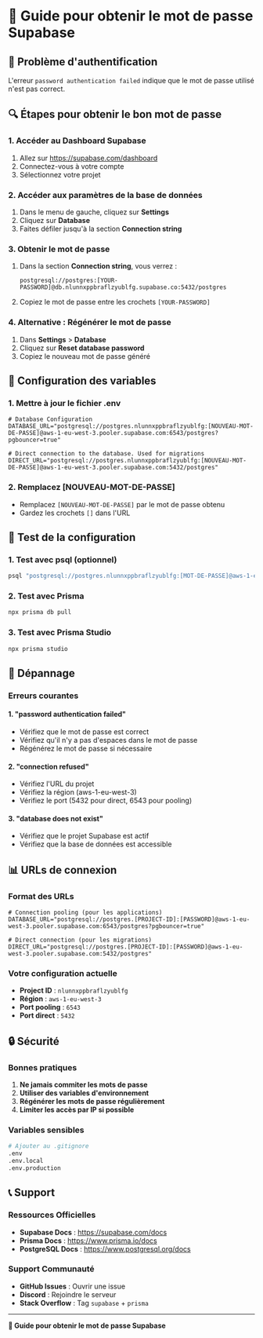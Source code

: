 # 🔑 Guide pour obtenir le mot de passe Supabase

## 🚨 Problème d'authentification

L'erreur `password authentication failed` indique que le mot de passe utilisé n'est pas correct.

## 🔍 Étapes pour obtenir le bon mot de passe

### 1. **Accéder au Dashboard Supabase**
1. Allez sur https://supabase.com/dashboard
2. Connectez-vous à votre compte
3. Sélectionnez votre projet

### 2. **Accéder aux paramètres de la base de données**
1. Dans le menu de gauche, cliquez sur **Settings**
2. Cliquez sur **Database**
3. Faites défiler jusqu'à la section **Connection string**

### 3. **Obtenir le mot de passe**
1. Dans la section **Connection string**, vous verrez :
   ```
   postgresql://postgres:[YOUR-PASSWORD]@db.nlunnxppbraflzyublfg.supabase.co:5432/postgres
   ```
2. Copiez le mot de passe entre les crochets `[YOUR-PASSWORD]`

### 4. **Alternative : Régénérer le mot de passe**
1. Dans **Settings** > **Database**
2. Cliquez sur **Reset database password**
3. Copiez le nouveau mot de passe généré

## 🔧 Configuration des variables

### 1. **Mettre à jour le fichier .env**
```env
# Database Configuration
DATABASE_URL="postgresql://postgres.nlunnxppbraflzyublfg:[NOUVEAU-MOT-DE-PASSE]@aws-1-eu-west-3.pooler.supabase.com:6543/postgres?pgbouncer=true"

# Direct connection to the database. Used for migrations
DIRECT_URL="postgresql://postgres.nlunnxppbraflzyublfg:[NOUVEAU-MOT-DE-PASSE]@aws-1-eu-west-3.pooler.supabase.com:5432/postgres"
```

### 2. **Remplacez [NOUVEAU-MOT-DE-PASSE]**
- Remplacez `[NOUVEAU-MOT-DE-PASSE]` par le mot de passe obtenu
- Gardez les crochets `[]` dans l'URL

## 🧪 Test de la configuration

### 1. **Test avec psql (optionnel)**
```bash
psql "postgresql://postgres.nlunnxppbraflzyublfg:[MOT-DE-PASSE]@aws-1-eu-west-3.pooler.supabase.com:5432/postgres"
```

### 2. **Test avec Prisma**
```bash
npx prisma db pull
```

### 3. **Test avec Prisma Studio**
```bash
npx prisma studio
```

## 🚨 Dépannage

### Erreurs courantes

#### 1. **"password authentication failed"**
- Vérifiez que le mot de passe est correct
- Vérifiez qu'il n'y a pas d'espaces dans le mot de passe
- Régénérez le mot de passe si nécessaire

#### 2. **"connection refused"**
- Vérifiez l'URL du projet
- Vérifiez la région (aws-1-eu-west-3)
- Vérifiez le port (5432 pour direct, 6543 pour pooling)

#### 3. **"database does not exist"**
- Vérifiez que le projet Supabase est actif
- Vérifiez que la base de données est accessible

## 📊 URLs de connexion

### **Format des URLs**
```
# Connection pooling (pour les applications)
DATABASE_URL="postgresql://postgres.[PROJECT-ID]:[PASSWORD]@aws-1-eu-west-3.pooler.supabase.com:6543/postgres?pgbouncer=true"

# Direct connection (pour les migrations)
DIRECT_URL="postgresql://postgres.[PROJECT-ID]:[PASSWORD]@aws-1-eu-west-3.pooler.supabase.com:5432/postgres"
```

### **Votre configuration actuelle**
- **Project ID** : `nlunnxppbraflzyublfg`
- **Région** : `aws-1-eu-west-3`
- **Port pooling** : `6543`
- **Port direct** : `5432`

## 🔒 Sécurité

### Bonnes pratiques
1. **Ne jamais commiter les mots de passe**
2. **Utiliser des variables d'environnement**
3. **Régénérer les mots de passe régulièrement**
4. **Limiter les accès par IP si possible**

### Variables sensibles
```bash
# Ajouter au .gitignore
.env
.env.local
.env.production
```

## 📞 Support

### Ressources Officielles
- **Supabase Docs** : https://supabase.com/docs
- **Prisma Docs** : https://www.prisma.io/docs
- **PostgreSQL Docs** : https://www.postgresql.org/docs

### Support Communauté
- **GitHub Issues** : Ouvrir une issue
- **Discord** : Rejoindre le serveur
- **Stack Overflow** : Tag `supabase` + `prisma`

---

**🔑 Guide pour obtenir le mot de passe Supabase**
